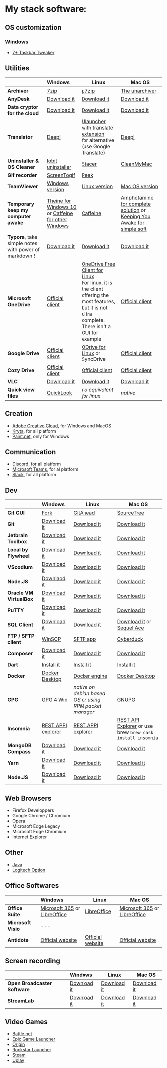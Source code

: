 # My stack software:

## OS customization

### Windows
- [7+ Taskbar Tweaker](https://rammichael.com/7-taskbar-tweaker)

## Utilities

|                                | Windows                                                                             | Linux                                                        | Mac OS                                                       |
| ------------------------------ | :---------------------------------------------------------------------------------- | ------------------------------------------------------------ | ------------------------------------------------------------ |
| **Archiver**                   | [7zip](https://www.7-zip.org/download.html)                                         | [p7zip](https://doc.ubuntu-fr.org/p7zip)                     | [The unarchiver](https://apps.apple.com/us/app/the-unarchiver/id425424353) |
| **AnyDesk**                    | [Download it](https://anydesk.com/fr/downloads/windows)                             | [Download it](https://anydesk.com/fr/downloads/windows)      | [Download it](https://anydesk.com/fr/downloads/windows)      |
| **Data cryptor for the cloud** | [Download it](https://cryptomator.org)                                              | [Download it](https://cryptomator.org)                       | [Download it](https://cryptomator.org)                       |
| **Translator**                 | [Deepl](https://www.deepl.com/translator)                                           | [Ulauncher](https://github.com/Ulauncher/Ulauncher) with [translate extension](https://github.com/nesivmi/ulauncher-translate)<br />for alternative (use Google Translate) | [Deepl](https://www.deepl.com/translator) |
| **Uninstaller & OS Cleaner**   | [Iobit uninstaller](https://www.iobit.com/fr/advanceduninstaller.php)               | [Stacer](https://github.com/oguzhaninan/Stacer)     | [CleanMyMac](https://cleanmymac.com)                         |
| **Gif recorder**               | [ScreenTogif](https://www.screentogif.com)                                          | [Peek](https://github.com/phw/peek)                          |                                                              |
| **TeamViewer**                 | [Windows version](https://www.teamviewer.com/fr/telecharger/windows/)               | [Linux version](https://www.teamviewer.com/fr/telecharger/linux/) | [Mac OS version](https://www.teamviewer.com/fr/telecharger/mac-os/) |
| **Temporary keep my computer awake** | [Theine for Windows 10](https://www.microsoft.com/fr-fr/p/theine/9ntdtc99pp06)<br /> or [Caffeine for other Windows](https://www.zhornsoftware.co.uk/caffeine/#download)               | [Caffeine](https://launchpad.net/~caffeine-developers/+archive/ubuntu/ppa)|[Amphetamine for complete solution](https://apps.apple.com/us/app/amphetamine/id937984704?mt=12) or [Keeping You Awake for simple soft](https://keepingyouawake.app) |
| **Typora**, take simple notes with power of markdown ! | [Download it](https://typora.io/#download)                  | [Download it](https://typora.io/#download)                   | [Download it](https://typora.io/#download)                   |
| **Microsoft OneDrive**         | [Official client](https://www.microsoft.com/fr-fr/microsoft-365/onedrive/download)  | [OneDrive Free Client for Linux](https://github.com/skilion/onedrive)<br />For linux, it is the client offering the most features, but it is not ultra complete. There isn't a GUI for example | [Official client](https://www.microsoft.com/fr-fr/microsoft-365/onedrive/download) |
| **Google Drive**               | [Official client](https://www.google.com/intl/en_tg/drive/download/)                | [ODrive for Linux](https://github.com/liberodark/ODrive) or SyncDrive | [Official client](https://www.google.com/intl/en_tg/drive/download/) |
| **Cozy Drive**                 | [Official client](https://cozy.io/fr/download/#desktop)                             | [Official client](https://cozy.io/fr/download/#desktop)      | [Official client](https://cozy.io/fr/download/#desktop)      |
| **VLC**                        | [Download it](https://www.videolan.org/vlc/download-windows.html)                   | [Download it](https://www.videolan.org/vlc/#download)   | [Download it](https://www.videolan.org/vlc/download-macosx.html) |
| **Quick view files**           | [QuickLook](https://www.microsoft.com/fr-fr/p/quicklook/9nv4bs3l1h4s)               | _no equivalent for linux_                           | _native_                                                     |


## Creation

- [Adobe Creative Cloud](https://www.adobe.com/fr/creativecloud/desktop-app.html), for Windows and MacOS
- [Kryta](https://krita.org/fr/telechargement/krita-desktop/), for all platform
- [Paint.net](https://www.getpaint.net/download.html), only for Windows

## Communication

- [Discord](https://discord.com/download), for all platform
- [Microsoft Teams](https://www.microsoft.com/fr-fr/microsoft-365/microsoft-teams/download-app), for al platform
- [Slack](slack.com/intl/fr-fr/downloads), for all platform

## Dev

|                                | Windows                                                                             | Linux                                                                              | Mac OS                                                                                                           |
| ------------------------------ | :---------------------------------------------------------------------------------- | ---------------------------------------------------------------------------------- | ---------------------------------------------------------------------------------------------------------------- |
| **Git GUI**                    | [Fork](https://git-fork.com)                                                        | [GitAhead](https://gitahead.github.io/gitahead.com/)                               | [SourceTree](https://www.sourcetreeapp.com)                                                                      |
| **Git**                        | [Download it](https://git-scm.com/downloads)                                        | [Download it](https://git-scm.com/downloads)                                       | [Download it](https://git-scm.com/downloads)                                                                     |
| **Jetbrain Toolbox**           | [Download it](https://www.jetbrains.com/fr-fr/toolbox-app)                          | [Download it](https://www.jetbrains.com/fr-fr/toolbox-app)                         | [Download it](https://www.jetbrains.com/fr-fr/toolbox-app)                                                       |
| **Local by Flywheel**          | [Download it](https://localwp.com)                                                  | [Download it](https://localwp.com)                                                 | [Download it](https://localwp.com)                                                                               |
| **VScodium**                   | [Download it](https://vscodium.com/#install)                                        | [Download it](https://vscodium.com/#install)                                       | [Download it](https://vscodium.com/#install)                                                                     |
| **Node.JS**                    | [Downlaod it](https://nodejs.org/fr/download)                                       | [Downlaod it](https://nodejs.org/fr/download)                                      | [Downlaod it](https://nodejs.org/fr/download)                                                                    |
| **Oracle VM VirtualBox**       | [Download it](https://www.virtualbox.org/wiki/Downloads)                            | [Download it](https://www.virtualbox.org/wiki/Downloads)                           | [Download it](https://www.virtualbox.org/wiki/Downloads)                                                         |
| **PuTTY**                      | [Download it](https://www.putty.org)                                                | [Download it](https://doc.ubuntu-fr.org/putty)                                     | [Download it](https://www.ssh.com/ssh/putty/mac/)                                                                |
| **SQL Client**                 | [Download it](https://tableplus.com/download)                                       | [Download it](https://tableplus.com/download)                                      | [Download it](https://tableplus.com/download) or [Sequel Ace](https://apps.apple.com/us/app/sequel-ace/id1518036000)                                                                    |
| **FTP / SFTP client**          | [WinSCP](https://winscp.net/eng/download.php)                                       | [SFTP app](https://www.sftpapp.com/download/linux)                                 | [Cyberduck](https://cyberduck.io)                                                                                |
| **Composer**                   | [Download it](https://getcomposer.org/download/)                                    | [Download it](https://getcomposer.org/download/)                                   | [Download it](https://getcomposer.org/download/)                                                                 |
| **Dart**                       | [Install it](https://dart.dev/get-dart)                                             | [Install it](https://dart.dev/get-dart)                                            | [Install it](https://dart.dev/get-dart)                                                                          |
| **Docker**                     | [Docker Desktop](https://docs.docker.com/docker-for-windows/install/)               | [Docker engine](https://docs.docker.com/engine/install/#server)                    | [Docker Desktop](https://docs.docker.com/docker-for-mac/install/)                                                |
| **GPG**                        | [GPG 4 Win](https://gpg4win.org/download.html)                                      | _native on debian based OS or using RPM packet manager_                            | [GNUPG](https://sourceforge.net/p/gpgosx/docu/Download/)                                                         |
| **Insomnia**                   | [REST APPI explorer](https://updates.insomnia.rest/downloads/windows/latest)        | [REST APPI explorer](https://support.insomnia.rest/article/23-installation#linux)  | [REST API Explorer](https://updates.insomnia.rest/downloads/mac/latest) or use brew `brew cask install insomnia` |
| **MongoDB Compass**            | [Download it](https://www.mongodb.com/try/download/compass#mongodb-shell)           | [Download it](https://www.mongodb.com/try/download/compass#mongodb-shell)          | [Download it](https://www.mongodb.com/try/download/compass#mongodb-shell)                                        |
| **Yarn**                       | [Download it](https://classic.yarnpkg.com/fr/docs/install/)                         | [Download it](https://classic.yarnpkg.com/fr/docs/install/)                        | [Download it](https://classic.yarnpkg.com/fr/docs/install/)                                                      |
| **Node.JS**                    | [Download it](https://nodejs.org/en/download/)                                      | [Download it](https://nodejs.org/en/download/)                                     | [Download it](https://nodejs.org/en/download/)                                                                   |


## Web Browsers

- Firefox Developpers
- Google Chrome / Chromium
- Opera
- Microsoft Edge Legacy
- Microsoft Edge Chromium
- Internet Explorer

## Other

- [Java](https://www.java.com/download/manual.jsp)
- [Logitech Option](https://www.logitech.fr/product/options)

## Office Softwares

|                                | Windows                                                                                              | Linux                                                                              | Mac OS                                                                                                           |
| ------------------------------ | :--------------------------------------------------------------------------------------------------- | ---------------------------------------------------------------------------------- | ---------------------------------------------------------------------------------------------------------------- |
| **Office Suite**               | [Microsoft 365](https://www.office.com) or [LibreOffice](https://libreoffice.org/download/download/) | [LibreOffice](https://libreoffice.org/download/download/)                          | [Microsoft 365](https://www.office.com) or [LibreOffice](https://libreoffice.org/download/download/)             |
| **Microsoft Visio**            | ---                                                                                                  |                                                                                    |                                                                                                                  |
| **Antidote**                   | [Official website](https://www.antidote.info/)                                                       | [Official website](https://www.antidote.info/)                                     | [Official website](https://www.antidote.info/)                                                                   |

## Screen recording

|                                | Windows                                                                                              | Linux                                                                              | Mac OS                                                                                                           |
| ------------------------------ | :--------------------------------------------------------------------------------------------------- | ---------------------------------------------------------------------------------- | ---------------------------------------------------------------------------------------------------------------- |
| **Open Broadcaster Software**  | [Download it](https://obsproject.com/download)                                                       | [Download it](https://obsproject.com/download)                                     | [Download it](https://obsproject.com/download)                                                                   |
| **StreamLab**                  | [Download it](https://streamlabs.com/slobs/download)                                                 | [Download it](https://streamlabs.com/slobs/download)                               | [Download it](https://streamlabs.com/slobs/download)                                                             |

## Video Games

- [Battle.net](https://www.blizzard.com/fr-fr/apps/battle.net/desktop)
- [Epic Game Launcher](https://www.epicgames.com/store/fr-FR/download)
- [Origin](https://www.origin.com/fra/fr-fr/store/download)
- [Rockstar Launcher](https://fr.socialclub.rockstargames.com/rockstar-games-launcher)
- [Steam](https://store.steampowered.com/about)
- [Uplay](https://uplay.ubisoft.com)
